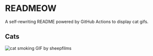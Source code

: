 # READMEOW

A self-rewriting README powered by GitHub Actions to display cat gifs.

## Cats

![cat smoking GIF by sheepfilms](https://media2.giphy.com/media/l0ExdMHUDKteztyfe/200.gif?cid=9acd02dau89z43m3shk24502ahktvjkvvu4860v4ectwr9l1&ep=v1_gifs_search&rid=200.gif&ct=g)
